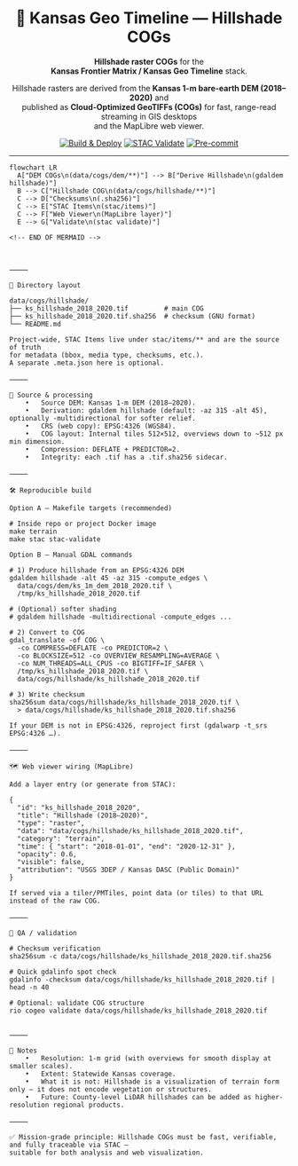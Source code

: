 <div align="center">

# 🌄 Kansas Geo Timeline — Hillshade COGs

**Hillshade raster COGs** for the  
**Kansas Frontier Matrix / Kansas Geo Timeline** stack.  

Hillshade rasters are derived from the **Kansas 1-m bare-earth DEM (2018–2020)** and  
published as **Cloud-Optimized GeoTIFFs (COGs)** for fast, range-read streaming in GIS desktops  
and the MapLibre web viewer.

[![Build & Deploy](https://github.com/bartytime4life/Kansas-Frontier-Matrix/actions/workflows/site.yml/badge.svg)](https://github.com/bartytime4life/Kansas-Frontier-Matrix/actions/workflows/site.yml)
[![STAC Validate](https://github.com/bartytime4life/Kansas-Frontier-Matrix/actions/workflows/stac-badges.yml/badge.svg)](https://github.com/bartytime4life/Kansas-Frontier-Matrix/actions/workflows/stac-badges.yml)
[![Pre-commit](https://github.com/bartytime4life/Kansas-Frontier-Matrix/actions/workflows/pre-commit.yml/badge.svg)](https://github.com/bartytime4life/Kansas-Frontier-Matrix/.pre-commit-config.yaml)

</div>

---

```mermaid
flowchart LR
  A["DEM COGs\n(data/cogs/dem/**)"] --> B["Derive Hillshade\n(gdaldem hillshade)"]
  B --> C["Hillshade COG\n(data/cogs/hillshade/**)"]
  C --> D["Checksums\n(.sha256)"]
  C --> E["STAC Items\n(stac/items)"]
  C --> F["Web Viewer\n(MapLibre layer)"]
  E --> G["Validate\n(stac validate)"]

<!-- END OF MERMAID -->



⸻

📂 Directory layout

data/cogs/hillshade/
├── ks_hillshade_2018_2020.tif         # main COG
├── ks_hillshade_2018_2020.tif.sha256  # checksum (GNU format)
└── README.md

Project-wide, STAC Items live under stac/items/** and are the source of truth
for metadata (bbox, media type, checksums, etc.).
A separate .meta.json here is optional.

⸻

🧭 Source & processing
	•	Source DEM: Kansas 1-m DEM (2018–2020).
	•	Derivation: gdaldem hillshade (default: -az 315 -alt 45), optionally -multidirectional for softer relief.
	•	CRS (web copy): EPSG:4326 (WGS84).
	•	COG layout: Internal tiles 512×512, overviews down to ~512 px min dimension.
	•	Compression: DEFLATE + PREDICTOR=2.
	•	Integrity: each .tif has a .tif.sha256 sidecar.

⸻

🛠️ Reproducible build

Option A — Makefile targets (recommended)

# Inside repo or project Docker image
make terrain
make stac stac-validate

Option B — Manual GDAL commands

# 1) Produce hillshade from an EPSG:4326 DEM
gdaldem hillshade -alt 45 -az 315 -compute_edges \
  data/cogs/dem/ks_1m_dem_2018_2020.tif \
  /tmp/ks_hillshade_2018_2020.tif

# (Optional) softer shading
# gdaldem hillshade -multidirectional -compute_edges ...

# 2) Convert to COG
gdal_translate -of COG \
  -co COMPRESS=DEFLATE -co PREDICTOR=2 \
  -co BLOCKSIZE=512 -co OVERVIEW_RESAMPLING=AVERAGE \
  -co NUM_THREADS=ALL_CPUS -co BIGTIFF=IF_SAFER \
  /tmp/ks_hillshade_2018_2020.tif \
  data/cogs/hillshade/ks_hillshade_2018_2020.tif

# 3) Write checksum
sha256sum data/cogs/hillshade/ks_hillshade_2018_2020.tif \
  > data/cogs/hillshade/ks_hillshade_2018_2020.tif.sha256

If your DEM is not in EPSG:4326, reproject first (gdalwarp -t_srs EPSG:4326 …).

⸻

🗺️ Web viewer wiring (MapLibre)

Add a layer entry (or generate from STAC):

{
  "id": "ks_hillshade_2018_2020",
  "title": "Hillshade (2018–2020)",
  "type": "raster",
  "data": "data/cogs/hillshade/ks_hillshade_2018_2020.tif",
  "category": "terrain",
  "time": { "start": "2018-01-01", "end": "2020-12-31" },
  "opacity": 0.6,
  "visible": false,
  "attribution": "USGS 3DEP / Kansas DASC (Public Domain)"
}

If served via a tiler/PMTiles, point data (or tiles) to that URL instead of the raw COG.

⸻

🧪 QA / validation

# Checksum verification
sha256sum -c data/cogs/hillshade/ks_hillshade_2018_2020.tif.sha256

# Quick gdalinfo spot check
gdalinfo -checksum data/cogs/hillshade/ks_hillshade_2018_2020.tif | head -n 40

# Optional: validate COG structure
rio cogeo validate data/cogs/hillshade/ks_hillshade_2018_2020.tif


⸻

📌 Notes
	•	Resolution: 1-m grid (with overviews for smooth display at smaller scales).
	•	Extent: Statewide Kansas coverage.
	•	What it is not: Hillshade is a visualization of terrain form only — it does not encode vegetation or structures.
	•	Future: County-level LiDAR hillshades can be added as higher-resolution regional products.

⸻

✅ Mission-grade principle: Hillshade COGs must be fast, verifiable, and fully traceable via STAC —
suitable for both analysis and web visualization.

